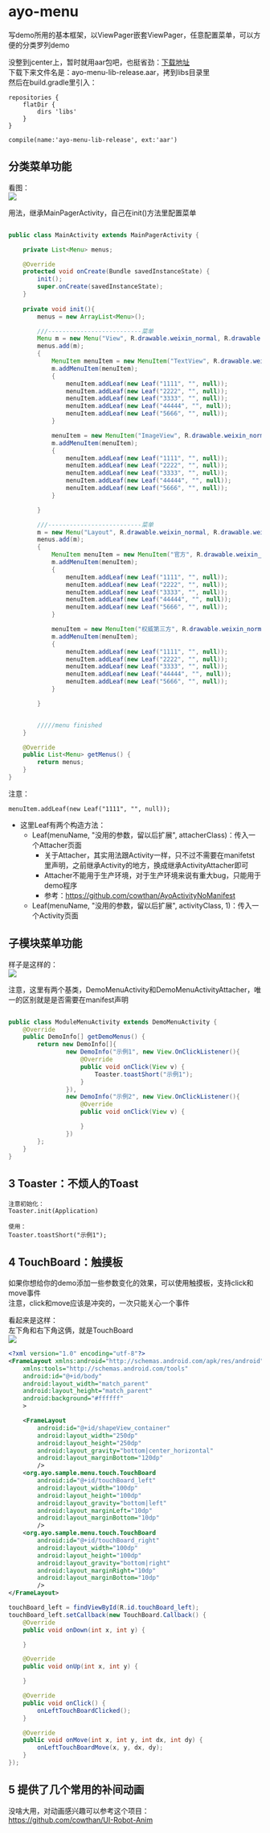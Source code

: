 # ayo-menu
写demo所用的基本框架，以ViewPager嵌套ViewPager，任意配置菜单，可以方便的分类罗列demo

没整到jcenter上，暂时就用aar包吧，也挺省劲：[下载地址](./img/ayo-menu-lib-release.aar)  
下载下来文件名是：ayo-menu-lib-release.aar，拷到libs目录里  
然后在build.gradle里引入：
```
repositories {
    flatDir {
        dirs 'libs'
    }
}

compile(name:'ayo-menu-lib-release', ext:'aar')
```


## 分类菜单功能

看图：  
![](./img/img_menu.png)

用法，继承MainPagerActivity，自己在init()方法里配置菜单
```java

public class MainActivity extends MainPagerActivity {

    private List<Menu> menus;

    @Override
    protected void onCreate(Bundle savedInstanceState) {
        init();
        super.onCreate(savedInstanceState);
    }
    
    private void init(){
        menus = new ArrayList<Menu>();

        ///--------------------------菜单
        Menu m = new Menu("View", R.drawable.weixin_normal, R.drawable.weixin_pressed);
        menus.add(m);
        {
            MenuItem menuItem = new MenuItem("TextView", R.drawable.weixin_normal, R.drawable.weixin_pressed);
            m.addMenuItem(menuItem);
            {
                menuItem.addLeaf(new Leaf("1111", "", null));
                menuItem.addLeaf(new Leaf("2222", "", null));
                menuItem.addLeaf(new Leaf("3333", "", null));
                menuItem.addLeaf(new Leaf("44444", "", null));
                menuItem.addLeaf(new Leaf("5666", "", null));
            }

            menuItem = new MenuItem("ImageView", R.drawable.weixin_normal, R.drawable.weixin_pressed);
            m.addMenuItem(menuItem);
            {
                menuItem.addLeaf(new Leaf("1111", "", null));
                menuItem.addLeaf(new Leaf("2222", "", null));
                menuItem.addLeaf(new Leaf("3333", "", null));
                menuItem.addLeaf(new Leaf("44444", "", null));
                menuItem.addLeaf(new Leaf("5666", "", null));
            }

        }

        ///--------------------------菜单
        m = new Menu("Layout", R.drawable.weixin_normal, R.drawable.weixin_pressed);
        menus.add(m);
        {
            MenuItem menuItem = new MenuItem("官方", R.drawable.weixin_normal, R.drawable.weixin_pressed);
            m.addMenuItem(menuItem);
            {
                menuItem.addLeaf(new Leaf("1111", "", null));
                menuItem.addLeaf(new Leaf("2222", "", null));
                menuItem.addLeaf(new Leaf("3333", "", null));
                menuItem.addLeaf(new Leaf("44444", "", null));
                menuItem.addLeaf(new Leaf("5666", "", null));
            }

            menuItem = new MenuItem("权威第三方", R.drawable.weixin_normal, R.drawable.weixin_pressed);
            m.addMenuItem(menuItem);
            {
                menuItem.addLeaf(new Leaf("1111", "", null));
                menuItem.addLeaf(new Leaf("2222", "", null));
                menuItem.addLeaf(new Leaf("3333", "", null));
                menuItem.addLeaf(new Leaf("44444", "", null));
                menuItem.addLeaf(new Leaf("5666", "", null));
            }

        }


        /////menu finished
    }

    @Override
    public List<Menu> getMenus() {
        return menus;
    }
}
```

注意：
```
menuItem.addLeaf(new Leaf("1111", "", null));
```
* 这里Leaf有两个构造方法：  
    * Leaf(menuName, "没用的参数，留以后扩展", attacherClass)：传入一个Attacher页面
        * 关于Attacher，其实用法跟Activity一样，只不过不需要在manifetst里声明，之前继承Activity的地方，换成继承ActivityAttacher即可
        * Attacher不能用于生产环境，对于生产环境来说有重大bug，只能用于demo程序
        * 参考：https://github.com/cowthan/AyoActivityNoManifest
    * Leaf(menuName, "没用的参数，留以后扩展", activityClass, 1)：传入一个Activity页面
        
        
## 子模块菜单功能

样子是这样的：  
![](./img/img_module.png)

注意，这里有两个基类，DemoMenuActivity和DemoMenuActivityAttacher，唯一的区别就是是否需要在manifest声明

```java

public class ModuleMenuActivity extends DemoMenuActivity {
    @Override
    public DemoInfo[] getDemoMenus() {
        return new DemoInfo[]{
                new DemoInfo("示例1", new View.OnClickListener(){
                    @Override
                    public void onClick(View v) {
                        Toaster.toastShort("示例1");
                    }
                }),
                new DemoInfo("示例2", new View.OnClickListener(){
                    @Override
                    public void onClick(View v) {

                    }
                })
        };
    }
}

```


## 3 Toaster：不烦人的Toast

```
注意初始化：
Toaster.init(Application)

使用：
Toaster.toastShort("示例1");
```

## 4 TouchBoard：触摸板

如果你想给你的demo添加一些参数变化的效果，可以使用触摸板，支持click和move事件  
注意，click和move应该是冲突的，一次只能关心一个事件  


看起来是这样：  
左下角和右下角这俩，就是TouchBoard  
![](./img/img_touch.gif)

```xml
<?xml version="1.0" encoding="utf-8"?>
<FrameLayout xmlns:android="http://schemas.android.com/apk/res/android"
    xmlns:tools="http://schemas.android.com/tools"
    android:id="@+id/body"
    android:layout_width="match_parent"
    android:layout_height="match_parent"
    android:background="#ffffff"
    >

    <FrameLayout
        android:id="@+id/shapeView_container"
        android:layout_width="250dp"
        android:layout_height="250dp"
        android:layout_gravity="bottom|center_horizontal"
        android:layout_marginBottom="120dp"
        />
    <org.ayo.sample.menu.touch.TouchBoard
        android:id="@+id/touchBoard_left"
        android:layout_width="100dp"
        android:layout_height="100dp"
        android:layout_gravity="bottom|left"
        android:layout_marginLeft="10dp"
        android:layout_marginBottom="10dp"
        />
    <org.ayo.sample.menu.touch.TouchBoard
        android:id="@+id/touchBoard_right"
        android:layout_width="100dp"
        android:layout_height="100dp"
        android:layout_gravity="bottom|right"
        android:layout_marginRight="10dp"
        android:layout_marginBottom="10dp"
        />
</FrameLayout>

```

```java
touchBoard_left = findViewById(R.id.touchBoard_left);
touchBoard_left.setCallback(new TouchBoard.Callback() {
    @Override
    public void onDown(int x, int y) {

    }

    @Override
    public void onUp(int x, int y) {

    }

    @Override
    public void onClick() {
        onLeftTouchBoardClicked();
    }

    @Override
    public void onMove(int x, int y, int dx, int dy) {
        onLeftTouchBoardMove(x, y, dx, dy);
    }
});
```


## 5 提供了几个常用的补间动画

没啥大用，对动画感兴趣可以参考这个项目：  
https://github.com/cowthan/UI-Robot-Anim

